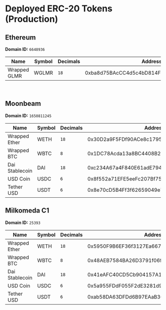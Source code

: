 # Deployed ERC-20 Tokens (Production)

## Ethereum 

**Domain ID:** `6648936`

| Name         | Symbol | Decimals | Address                                    |
| ------------ | ------ | -------- | ------------------------------------------ |
| Wrapped GLMR | WGLMR  | `18`     | 0xba8d75BAcCC4d5c4bD814FDe69267213052EA663 |

<br>

## Moonbeam

**Domain ID:** `1650811245`

| Name           | Symbol | Decimals | Address                                    |
| -------------- | ------ | -------- | ------------------------------------------ |
| Wrapped Ether  | WETH   | `18`     | 0x30D2a9F5FDf90ACe8c17952cbb4eE48a55D916A7 |
| Wrapped BTC    | WBTC   | `8`      | 0x1DC78Acda13a8BC4408B207c9E48CDBc096D95e0 |
| Dai Stablecoin | DAI    | `18`     | 0xc234A67a4F840E61adE794be47de455361b52413 |
| USD Coin       | USDC   | `6`      | 0x8f552a71EFE5eeFc207Bf75485b356A0b3f01eC9 |
| Tether USD     | USDT   | `6`      | 0x8e70cD5B4Ff3f62659049e74b6649c6603A0E594 |

## Milkomeda C1

**Domain ID:** `25393`

| Name           | Symbol | Decimals | Address                                    |
| -------------- | ------ | -------- | ------------------------------------------ |
| Wrapped Ether  | WETH   | `18`     | 0x5950F9B6EF36f3127Ea66799e64D0ea1f5fdb9D1 |
| Wrapped BTC    | WBTC   | `8`      | 0x48AEB7584BA26D3791f06fBA360dB435B3d7A174 |
| Dai Stablecoin | DAI    | `18`     | 0x41eAFC40CD5Cb904157A10158F73fF2824dC1339 |
| USD Coin       | USDC   | `6`      | 0x5a955FDdF055F2dE3281d99718f5f1531744B102 |
| Tether USD     | USDT   | `6`      | 0xab58DA63DFDd6B97EAaB3C94165Ef6f43d951fb2 |
